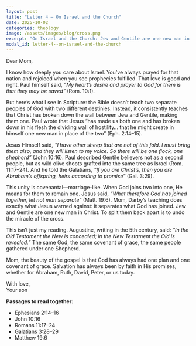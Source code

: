 ```yaml
---
layout: post
title: "Letter 4 — On Israel and the Church"
date: 2025-10-02
categories: theology
image: /assets/images/blog/cross.png
excerpt: "On Israel and the Church: Jew and Gentile are one new man in Christ."
modal_id: letter-4--on-israel-and-the-church
---
```

Dear Mom,

I know how deeply you care about Israel. You’ve always prayed for that nation and rejoiced when you see prophecies fulfilled. That love is good and right. Paul himself said, *“My heart’s desire and prayer to God for them is that they may be saved”* (Rom. 10:1).

But here’s what I see in Scripture: the Bible doesn’t teach two separate peoples of God with two different destinies. Instead, it consistently teaches that Christ has broken down the wall between Jew and Gentile, making them one. Paul wrote that Jesus “has made us both one and has broken down in his flesh the dividing wall of hostility… that he might create in himself one new man in place of the two” (Eph. 2:14–15).

Jesus Himself said, *“I have other sheep that are not of this fold. I must bring them also, and they will listen to my voice. So there will be one flock, one shepherd”* (John 10:16). Paul described Gentile believers not as a second people, but as wild olive shoots grafted into the same tree as Israel (Rom. 11:17–24). And he told the Galatians, *“If you are Christ’s, then you are Abraham’s offspring, heirs according to promise”* (Gal. 3:29).

This unity is covenantal—marriage-like. When God joins two into one, He means for them to remain one. Jesus said, *“What therefore God has joined together, let not man separate”* (Matt. 19:6). Mom, Darby’s teaching does exactly what Jesus warned against: it separates what God has joined. Jew and Gentile are one new man in Christ. To split them back apart is to undo the miracle of the cross.

This isn’t just my reading. Augustine, writing in the 5th century, said: *“In the Old Testament the New is concealed; in the New Testament the Old is revealed.”* The same God, the same covenant of grace, the same people gathered under one Shepherd.

Mom, the beauty of the gospel is that God has always had one plan and one covenant of grace. Salvation has always been by faith in His promises, whether for Abraham, Ruth, David, Peter, or us today.

With love,  
Your son

**Passages to read together:**  
- Ephesians 2:14–16  
- John 10:16  
- Romans 11:17–24  
- Galatians 3:28–29  
- Matthew 19:6

